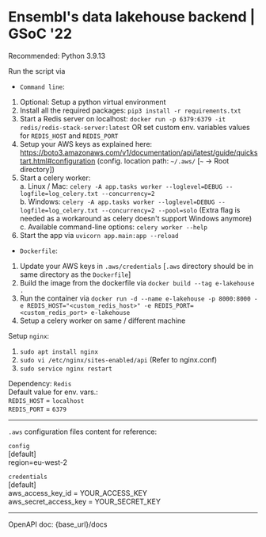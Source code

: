 # Ensembl's data lakehouse backend | GSoC '22

Recommended: Python 3.9.13

Run the script via  
- `Command line`:
1. Optional: Setup a python virtual environment
2. Install all the required packages: `pip3 install -r requirements.txt`
3. Start a Redis server on localhost: `docker run -p 6379:6379 -it redis/redis-stack-server:latest`
   OR set custom env. variables values for `REDIS_HOST` and `REDIS_PORT`
4. Setup your AWS keys as explained here: https://boto3.amazonaws.com/v1/documentation/api/latest/guide/quickstart.html#configuration (config. location path: `~/.aws/` [`~` -> Root directory])
5. Start a celery worker:  
   a. Linux / Mac: `celery -A app.tasks worker --loglevel=DEBUG --logfile=log_celery.txt --concurrency=2`  
   b. Windows: `celery -A app.tasks worker --loglevel=DEBUG --logfile=log_celery.txt --concurrency=2 --pool=solo` (Extra flag is needed as a workaround as celery doesn't support Windows anymore)  
   c. Available command-line options: `celery worker --help`
6. Start the app via `uvicorn app.main:app --reload`
- `Dockerfile`:
1. Update your AWS keys in `.aws/credentials` [`.aws` directory should be in same directory as the `Dockerfile`]
2. Build the image from the dockerfile via `docker build --tag e-lakehouse .`
3. Run the container via `docker run -d --name e-lakehouse -p 8000:8000 -e REDIS_HOST="<custom_redis_host>" -e REDIS_PORT=<custom_redis_port> e-lakehouse`
4. Setup a celery worker on same / different machine

Setup `nginx`:
1. `sudo apt install nginx`
2. `sudo vi /etc/nginx/sites-enabled/api` (Refer to nginx.conf)
3. `sudo service nginx restart`

Dependency: `Redis`  
Default value for env. vars.:  
`REDIS_HOST` = `localhost`  
`REDIS_PORT` = `6379`  

---

`.aws` configuration files content for reference:

`config`  
[default]  
region=eu-west-2

`credentials`  
[default]  
aws_access_key_id = YOUR_ACCESS_KEY  
aws_secret_access_key = YOUR_SECRET_KEY

---

OpenAPI doc: {base_url}/docs